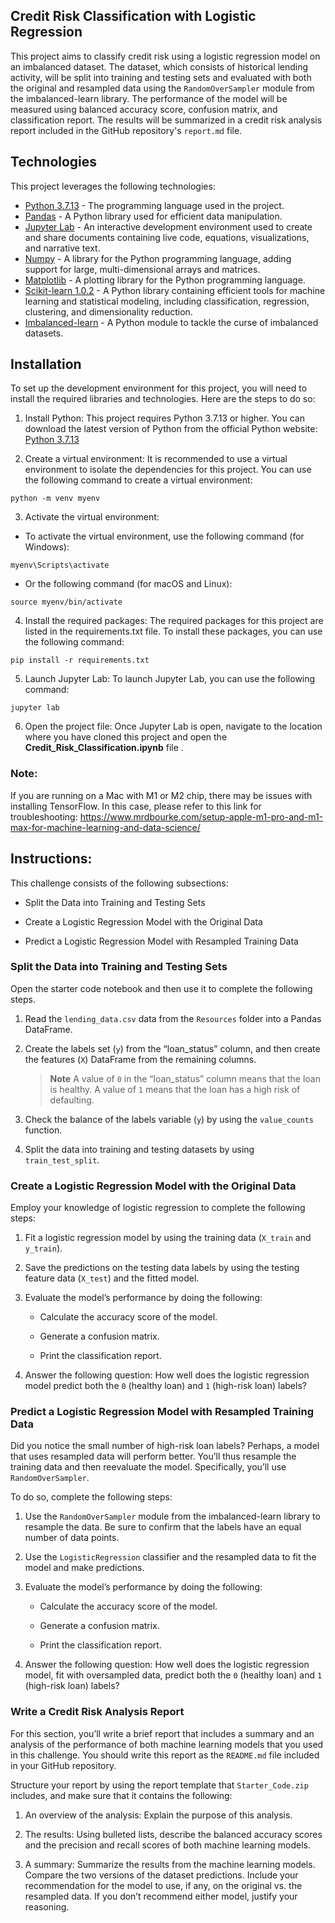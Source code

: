 ## Credit Risk Classification with Logistic Regression

This project aims to classify credit risk using a logistic regression model on an imbalanced dataset. The dataset, which consists of historical lending activity, will be split into training and testing sets and evaluated with both the original and resampled data using the `RandomOverSampler` module from the imbalanced-learn library. The performance of the model will be measured using balanced accuracy score, confusion matrix, and classification report. The results will be summarized in a credit risk analysis report included in the GitHub repository's `report.md` file.

## Technologies

This project leverages the following technologies:
* [Python 3.7.13](https://www.python.org/downloads/release/python-385/) - The programming language used in the project.
* [Pandas](https://pandas.pydata.org/) - A Python library used for efficient data manipulation.
* [Jupyter Lab](https://jupyter.org/) - An interactive development environment used to create and share documents containing live code, equations, visualizations, and narrative text.
* [Numpy](https://numpy.org/) - A library for the Python programming language, adding support for large, multi-dimensional arrays and matrices.
* [Matplotlib](https://matplotlib.org/) - A plotting library for the Python programming language.
* [Scikit-learn 1.0.2](https://scikit-learn.org/stable/index.html) - A Python library containing efficient tools for machine learning and statistical modeling, including classification, regression, clustering, and dimensionality reduction.
* [Imbalanced-learn](https://imbalanced-learn.org/stable/index.html) - A Python module to tackle the curse of imbalanced datasets.

## Installation

To set up the development environment for this project, you will need to install the required libraries and technologies. Here are the steps to do so:

1. Install Python: This project requires Python 3.7.13 or higher. You can download the latest version of Python from the official Python website: [Python 3.7.13](https://www.python.org/downloads/release/python-385/)

2. Create a virtual environment: It is recommended to use a virtual environment to isolate the dependencies for this project. You can use the following command to create a virtual environment:

```
python -m venv myenv
```
3. Activate the virtual environment: 
* To activate the virtual environment, use the following command (for Windows):
```
myenv\Scripts\activate
```
* Or the following command (for macOS and Linux):

```
source myenv/bin/activate
```
4. Install the required packages: The required packages for this project are listed in the requirements.txt file. To install these packages, you can use the following command:
```
pip install -r requirements.txt
```
5. Launch Jupyter Lab: To launch Jupyter Lab, you can use the following command:
```
jupyter lab
```
6. Open the project file: Once Jupyter Lab is open, navigate to the location where you have cloned this project and open the **Credit_Risk_Classification.ipynb** file .

### Note:
If you are running on a Mac with M1 or M2 chip, there may be issues with installing TensorFlow. In this case, please refer to this link for troubleshooting: https://www.mrdbourke.com/setup-apple-m1-pro-and-m1-max-for-machine-learning-and-data-science/

## Instructions:

This challenge consists of the following subsections:

* Split the Data into Training and Testing Sets

* Create a Logistic Regression Model with the Original Data

* Predict a Logistic Regression Model with Resampled Training Data 

### Split the Data into Training and Testing Sets

Open the starter code notebook and then use it to complete the following steps.

1. Read the `lending_data.csv` data from the `Resources` folder into a Pandas DataFrame.

2. Create the labels set (`y`)  from the “loan_status” column, and then create the features (`X`) DataFrame from the remaining columns.

    > **Note** A value of `0` in the “loan_status” column means that the loan is healthy. A value of `1` means that the loan has a high risk of defaulting.  

3. Check the balance of the labels variable (`y`) by using the `value_counts` function.

4. Split the data into training and testing datasets by using `train_test_split`.

### Create a Logistic Regression Model with the Original Data

Employ your knowledge of logistic regression to complete the following steps:

1. Fit a logistic regression model by using the training data (`X_train` and `y_train`).

2. Save the predictions on the testing data labels by using the testing feature data (`X_test`) and the fitted model.

3. Evaluate the model’s performance by doing the following:

    * Calculate the accuracy score of the model.

    * Generate a confusion matrix.

    * Print the classification report.

4. Answer the following question: How well does the logistic regression model predict both the `0` (healthy loan) and `1` (high-risk loan) labels?

### Predict a Logistic Regression Model with Resampled Training Data

Did you notice the small number of high-risk loan labels? Perhaps, a model that uses resampled data will perform better. You’ll thus resample the training data and then reevaluate the model. Specifically, you’ll use `RandomOverSampler`.

To do so, complete the following steps:

1. Use the `RandomOverSampler` module from the imbalanced-learn library to resample the data. Be sure to confirm that the labels have an equal number of data points. 

2. Use the `LogisticRegression` classifier and the resampled data to fit the model and make predictions.

3. Evaluate the model’s performance by doing the following:

    * Calculate the accuracy score of the model.

    * Generate a confusion matrix.

    * Print the classification report.
    
4. Answer the following question: How well does the logistic regression model, fit with oversampled data, predict both the `0` (healthy loan) and `1` (high-risk loan) labels?

### Write a Credit Risk Analysis Report

For this section, you’ll write a brief report that includes a summary and an analysis of the performance of both machine learning models that you used in this challenge. You should write this report as the `README.md` file included in your GitHub repository.

Structure your report by using the report template that `Starter_Code.zip` includes, and make sure that it contains the following:

1. An overview of the analysis: Explain the purpose of this analysis.


2. The results: Using bulleted lists, describe the balanced accuracy scores and the precision and recall scores of both machine learning models.

3. A summary: Summarize the results from the machine learning models. Compare the two versions of the dataset predictions. Include your recommendation for the model to use, if any, on the original vs. the resampled data. If you don’t recommend either model, justify your reasoning.